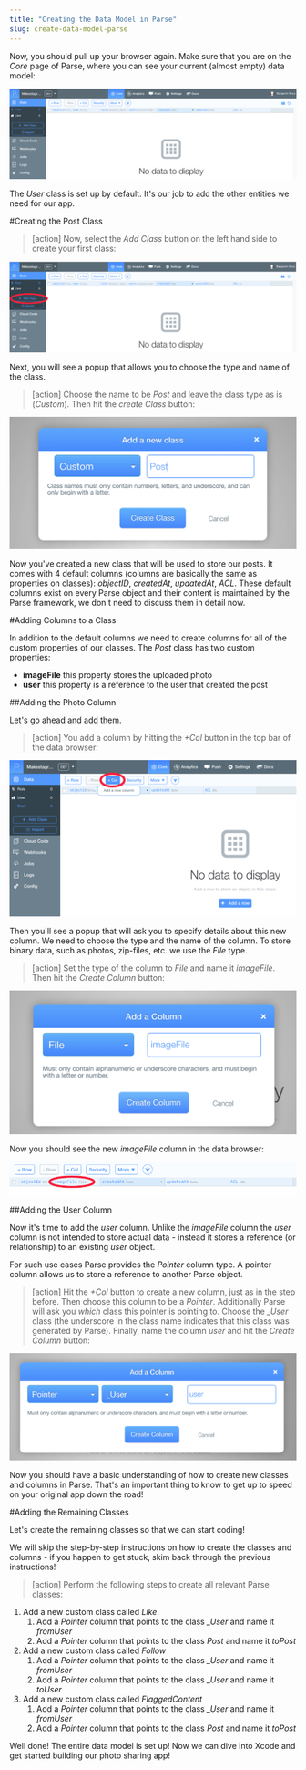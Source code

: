 ```yaml
---
title: "Creating the Data Model in Parse"
slug: create-data-model-parse
---
```


Now, you should pull up your browser again. Make sure that you are on the *Core* page of Parse, where you can see your current (almost empty) data model:

![image](empty_data_browser.png)

The *User* class is set up by default. It's our job to add the other entities we need for our app.

#Creating the Post Class

> [action]
Now, select the *Add Class* button on the left hand side to create your first class:
>
![image](add_class.png)

Next, you will see a popup that allows you to choose the type and name of the class.

> [action]
Choose the name to be *Post* and leave the class type as is (*Custom*). Then hit the *create Class* button:
>
![image](new_class.png)

Now you've created a new class that will be used to store our posts. It comes with 4 default columns (columns are basically the same as properties on classes): *objectID*, *createdAt*, *updatedAt*, *ACL*. These default columns exist on every Parse object and their content is maintained by the Parse framework, we don't need to discuss them in detail now.

#Adding Columns to a Class

In addition to the default columns we need to create columns for all of the custom properties of our classes. The *Post* class has two custom properties:

- **imageFile** this property stores the uploaded photo
- **user** this property is a reference to the user that created the post

##Adding the Photo Column

Let's go ahead and add them.

> [action]
You add a column by hitting the *+Col* button in the top bar of the data browser:
>
![image](add_column.png)

Then you'll see a popup that will ask you to specify details about this new column. We need to choose the type and the name of the column. To store binary data, such as photos, zip-files, etc. we use the *File* type.

> [action]
Set the type of the column to *File* and name it *imageFile*. Then hit the *Create Column* button:
>
![image](add_column2.png)

Now you should see the new *imageFile* column in the data browser:

![image](new_column.png)

##Adding the User Column

Now it's time to add the *user* column. Unlike the *imageFile* column the *user* column is not intended to store actual data - instead it stores a reference (or relationship) to an existing *user* object.

For such use cases Parse provides the *Pointer* column type. A pointer column allows us to store a reference to another Parse object.

> [action]
Hit the *+Col* button to create a new column, just as in the step before. Then choose this column to be a *Pointer*. Additionally Parse will ask you *which* class this pointer is pointing to. Choose the *_User* class (the underscore in the class name indicates that this class was generated by Parse). Finally, name the column *user* and hit the *Create Column* button:
>
![image](add_pointer.png)


Now you should have a basic understanding of how to create new classes and columns in Parse. That's an important thing to know to get up to speed on your original app down the road!

#Adding the Remaining Classes

Let's create the remaining classes so that we can start coding!

We will skip the step-by-step instructions on how to create the classes and columns - if you happen to get stuck, skim back through the previous instructions!

> [action]
> Perform the following steps to create all relevant Parse classes:
>
1. Add a new custom class called *Like*.
	1. Add a *Pointer* column that points to the class *_User* and name it *fromUser*
	2. Add a *Pointer* column that points to the class *Post* and name it *toPost*
2. Add a new custom class called *Follow*
	1. Add a *Pointer* column that points to the class *_User* and name it *fromUser*
	2. Add a *Pointer* column that points to the class *_User* and name it *toUser*
3. Add a new custom class called *FlaggedContent*
	1. Add a *Pointer* column that points to the class *_User* and name it *fromUser*
	2. Add a *Pointer* column that points to the class *Post* and name it *toPost*

Well done! The entire data model is set up! Now we can dive into Xcode and get started building our photo sharing app!
